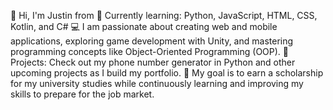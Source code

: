 👋 Hi, I'm Justin from 
🌱 Currently learning: Python, JavaScript, HTML, CSS, Kotlin, and C#
💻 I am passionate about creating web and mobile applications, exploring game development with Unity, and mastering programming concepts like Object-Oriented Programming (OOP).
🚀 Projects: Check out my phone number generator in Python and other upcoming projects as I build my portfolio.
🎯 My goal is to earn a scholarship for my university studies while continuously learning and improving my skills to prepare for the job market.
